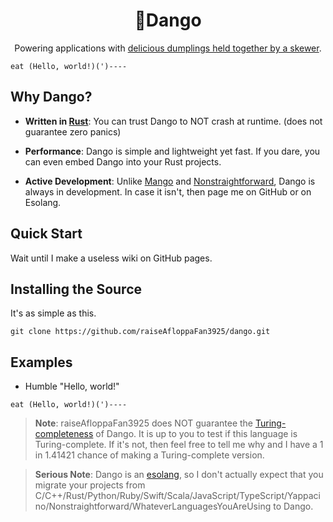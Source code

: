 
<div align="center">
<h1>🍡Dango</h1>

<p>Powering applications with <a href="https://en.wikipedia.org/wiki/Dango">delicious dumplings held together by a skewer</a>.</p>
</div>

```
eat (Hello, world!)(')----
```

## Why Dango?

* **Written in [Rust](https://rust-lang.org)**: You can trust Dango to NOT crash at runtime. (does not guarantee zero panics)

* **Performance**: Dango is simple and lightweight yet fast. If you dare, you can even embed Dango into your Rust projects.

* **Active Development**: Unlike [Mango](https://github.com/raiseAfloppaFan3925/mango) and [Nonstraightforward](https://github.com/raiseAfloppaFan3925/nonstraightforward), Dango is always in development. In case it isn't, then page me on GitHub or on Esolang.

## Quick Start

Wait until I make a useless wiki on GitHub pages.

## Installing the Source

It's as simple as this.

```
git clone https://github.com/raiseAfloppaFan3925/dango.git
```

## Examples

* Humble "Hello, world!"

```
eat (Hello, world!)(')----
```

> **Note**: raiseAfloppaFan3925 does NOT guarantee the [Turing-completeness](https://en.wikipedia.org/wiki/Turing_completeness) of Dango. It is up to you to test if this language is Turing-complete. If it's not, then feel free to tell me why and I have a 1 in 1.41421 chance of making a Turing-complete version.

> **Serious Note**: Dango is an [esolang](https://esolangs.org/wiki/Esoteric_programming_language), so I don't actually expect that you migrate your projects from C/C++/Rust/Python/Ruby/Swift/Scala/JavaScript/TypeScript/Yappacino/Nonstraightforward/WhateverLanguagesYouAreUsing to Dango.
